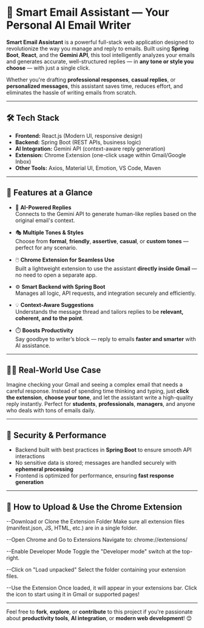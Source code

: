 # 💌 Smart Email Assistant — Your Personal AI Email Writer

**Smart Email Assistant** is a powerful full-stack web application designed to revolutionize the way you manage and reply to emails. Built using **Spring Boot**, **React**, and the **Gemini API**, this tool intelligently analyzes your emails and generates accurate, well-structured replies — in **any tone or style you choose** — with just a single click.

Whether you're drafting **professional responses**, **casual replies**, or **personalized messages**, this assistant saves time, reduces effort, and eliminates the hassle of writing emails from scratch.

---

## 🛠️ Tech Stack

- **Frontend:** React.js (Modern UI, responsive design)  
- **Backend:** Spring Boot (REST APIs, business logic)  
- **AI Integration:** Gemini API (context-aware reply generation)  
- **Extension:** Chrome Extension (one-click usage within Gmail/Google Inbox)  
- **Other Tools:** Axios, Material UI, Emotion, VS Code, Maven  

---

## 🌟 Features at a Glance

- 🔗 **AI-Powered Replies**  
  Connects to the Gemini API to generate human-like replies based on the original email's context.

- 🎭 **Multiple Tones & Styles**  
  Choose from **formal**, **friendly**, **assertive**, **casual**, or **custom tones** — perfect for any scenario.

- 🖱️ **Chrome Extension for Seamless Use**  
  Built a lightweight extension to use the assistant **directly inside Gmail** — no need to open a separate app.

- ⚙️ **Smart Backend with Spring Boot**  
  Manages all logic, API requests, and integration securely and efficiently.

- 💡 **Context-Aware Suggestions**  
  Understands the message thread and tailors replies to be **relevant, coherent, and to the point**.

- ⏱️ **Boosts Productivity**  
  Say goodbye to writer’s block — reply to emails **faster and smarter** with AI assistance.

---

## 🧑‍💻 Real-World Use Case

Imagine checking your Gmail and seeing a complex email that needs a careful response. Instead of spending time thinking and typing, just **click the extension**, **choose your tone**, and let the assistant write a high-quality reply instantly. Perfect for **students**, **professionals**, **managers**, and anyone who deals with tons of emails daily.

---

## 🔐 Security & Performance

- Backend built with best practices in **Spring Boot** to ensure smooth API interactions  
- No sensitive data is stored; messages are handled securely with **ephemeral processing**  
- Frontend is optimized for performance, ensuring **fast response generation**

---

## 🧩 How to Upload & Use the Chrome Extension

--Download or Clone the Extension Folder
Make sure all extension files (manifest.json, JS, HTML, etc.) are in a single folder.

--Open Chrome and Go to Extensions
Navigate to: chrome://extensions/

--Enable Developer Mode
Toggle the "Developer mode" switch at the top-right.

--Click on "Load unpacked"
Select the folder containing your extension files.

--Use the Extension
Once loaded, it will appear in your extensions bar. Click the icon to start using it in Gmail or supported pages!

---

Feel free to **fork**, **explore**, or **contribute** to this project if you're passionate about **productivity tools**, **AI integration**, or **modern web development**! 😊
